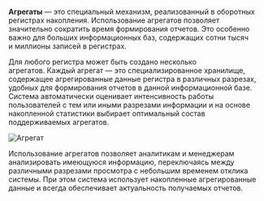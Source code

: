 **Агрегаты** — это специальный механизм, реализованный в оборотных регистрах накопления. Использование агрегатов позволяет значительно сократить время формирования отчетов. Это особенно важно для больших информационных баз, содержащих сотни тысяч и миллионы записей в регистрах.

Для любого регистра может быть создано несколько агрегатов. Каждый агрегат — это специализированное хранилище, содержащее агрегированные данные регистра в различных разрезах, удобных для формирования отчетов в данной информационной базе. Система автоматически оценивает интенсивность работы пользователей с тем или иными разрезами информации и на основе накопленной статистики выбирает оптимальный состав поддерживаемых агрегатов.

![Агрегат](https://v8.1c.ru/upload/platforma/platform/000000564_1.png)

Использование агрегатов позволяет аналитикам и менеджерам анализировать имеющуюся информацию, переключаясь между различными разрезами просмотра с небольшим временем отклика системы. При этом система использует накопленные агрегированные данные и всегда обеспечивает актуальность получаемых отчетов.